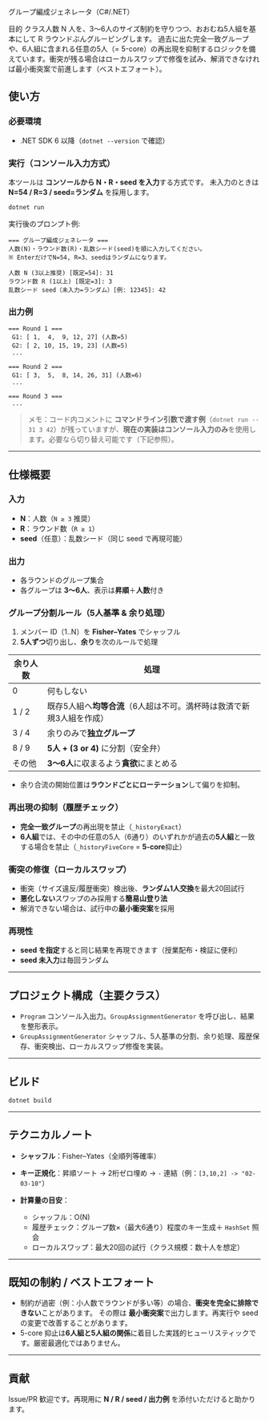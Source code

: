 グループ編成ジェネレータ（C#/.NET）

目的
クラス人数 N 人を、3〜6人のサイズ制約を守りつつ、おおむね5人組を基本にして R ラウンドぶんグルーピングします。
過去に出た完全一致グループや、6人組に含まれる任意の5人（= 5-core）の再出現を抑制するロジックを備えています。衝突が残る場合はローカルスワップで修復を試み、解消できなければ最小衝突案で前進します（ベストエフォート）。

## 使い方

### 必要環境

* .NET SDK 6 以降（`dotnet --version` で確認）

### 実行（コンソール入力方式）

本ツールは **コンソールから N・R・seed を入力**する方式です。
未入力のときは **N=54 / R=3 / seed=ランダム** を採用します。

```bash
dotnet run
```

実行後のプロンプト例:

```
=== グループ編成ジェネレータ ===
人数(N)・ラウンド数(R)・乱数シード(seed)を順に入力してください。
※ EnterだけでN=54, R=3、seedはランダムになります。

人数 N (3以上推奨) [既定=54]: 31
ラウンド数 R (1以上) [既定=3]: 3
乱数シード seed（未入力=ランダム）[例: 12345]: 42
```

### 出力例

```
=== Round 1 ===
 G1: [ 1,  4,  9, 12, 27] (人数=5)
 G2: [ 2, 10, 15, 19, 23] (人数=5)
 ...
 
=== Round 2 ===
 G1: [ 3,  5,  8, 14, 26, 31] (人数=6)
 ...

=== Round 3 ===
 ...
```

> メモ：コード内コメントに **コマンドライン引数で渡す例**（`dotnet run -- 31 3 42`）が残っていますが、**現在の実装はコンソール入力のみ**を使用します。必要なら切り替え可能です（下記参照）。

---

## 仕様概要

### 入力

* **N**：人数（`N ≥ 3` 推奨）
* **R**：ラウンド数（`R ≥ 1`）
* **seed**（任意）：乱数シード（同じ seed で再現可能）

### 出力

* 各ラウンドのグループ集合
* 各グループは **3〜6人**、表示は**昇順**＋**人数**付き

### グループ分割ルール（5人基準 & 余り処理）

1. メンバー ID（1..N）を **Fisher–Yates** でシャッフル
2. **5人ずつ**切り出し、**余り**を次のルールで処理

| 余り人数  | 処理                                     |
| ----- | -------------------------------------- |
| 0     | 何もしない                                  |
| 1 / 2 | 既存5人組へ**均等合流**（6人超は不可。満杯時は救済で新規3人組を作成） |
| 3 / 4 | 余りのみで**独立グループ**                        |
| 8 / 9 | **5人 + (3 or 4)** に分割（安全弁）             |
| その他   | **3〜6人**に収まるよう**貪欲**にまとめる              |

* 余り合流の開始位置は**ラウンドごとにローテーション**して偏りを抑制。

### 再出現の抑制（履歴チェック）

* **完全一致グループ**の再出現を禁止（`_historyExact`）
* **6人組**では、その中の任意の5人（6通り）のいずれかが過去の**5人組**と一致する場合を禁止（`_historyFiveCore` = **5-core**抑止）

### 衝突の修復（ローカルスワップ）

* 衝突（サイズ違反/履歴衝突）検出後、**ランダム1人交換**を最大20回試行
* **悪化しない**スワップのみ採用する**簡易山登り法**
* 解消できない場合は、試行中の**最小衝突案**を採用

### 再現性

* **seed を指定**すると同じ結果を再現できます（授業配布・検証に便利）
* **seed 未入力**は毎回ランダム

---

## プロジェクト構成（主要クラス）

* `Program`
  コンソール入出力。`GroupAssignmentGenerator` を呼び出し、結果を整形表示。
* `GroupAssignmentGenerator`
  シャッフル、5人基準の分割、余り処理、履歴保存、衝突検出、ローカルスワップ修復を実装。

---

## ビルド

```bash
dotnet build
```

---

## テクニカルノート

* **シャッフル**：Fisher–Yates（全順列等確率）
* **キー正規化**：昇順ソート → 2桁ゼロ埋め → `-` 連結（例：`[3,10,2] -> "02-03-10"`）
* **計算量の目安**：

  * シャッフル：O(N)
  * 履歴チェック：グループ数×（最大6通り）程度のキー生成＋ `HashSet` 照会
  * ローカルスワップ：最大20回の試行（クラス規模：数十人を想定）

---

## 既知の制約 / ベストエフォート

* 制約が過密（例：小人数でラウンドが多い等）の場合、**衝突を完全に排除できない**ことがあります。
  その際は **最小衝突案**で出力します。再実行や seed の変更で改善することがあります。
* 5-core 抑止は**6人組と5人組の関係**に着目した実践的ヒューリスティックです。厳密最適化ではありません。

---

## 貢献

Issue/PR 歓迎です。再現用に **N / R / seed / 出力例** を添付いただけると助かります。
